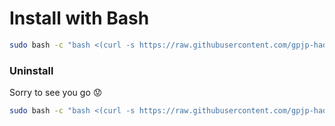 # Install with Bash

```bash
sudo bash -c "bash <(curl -s https://raw.githubusercontent.com/gpjp-hades/Scripts/master/bootstrap.sh)"
```
### Uninstall
Sorry to see you go :worried:
```bash
sudo bash -c "bash <(curl -s https://raw.githubusercontent.com/gpjp-hades/Scripts/master/uninstall.sh)"
```
